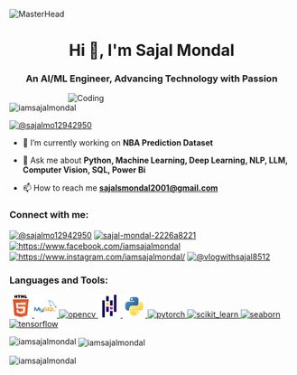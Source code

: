 ![MasterHead](https://static.wixstatic.com/media/3eee0b_8b6780c6bd8245ecafdbe55d8db7e2df~mv2.gif)
<h1 align="center">Hi 👋, I'm Sajal Mondal</h1>
<h3 align="center">An AI/ML Engineer, Advancing Technology with Passion</h3>
<img align='right' alt="Coding" width="400" src="https://static.wixstatic.com/media/3eee0b_4c0b4d2c5e9d4c5f84473048443b358b~mv2.gif">

<p align="left"> <img src="https://komarev.com/ghpvc/?username=iamsajalmondal&label=Profile%20views&color=0e75b6&style=flat" alt="iamsajalmondal" /> </p>

<p align="left"> <a href="https://twitter.com/@sajalmo12942950" target="blank"><img src="https://img.shields.io/twitter/follow/@sajalmo12942950?logo=twitter&style=for-the-badge" alt="@sajalmo12942950" /></a> </p>

- 🔭 I’m currently working on **NBA Prediction Dataset**

- 💬 Ask me about **Python, Machine Learning, Deep Learning, NLP, LLM, Computer Vision, SQL, Power Bi**

- 📫 How to reach me **sajalsmondal2001@gmail.com**

<h3 align="left">Connect with me:</h3>
<p align="left">
<a href="https://twitter.com/@sajalmo12942950" target="blank"><img align="center" src="https://raw.githubusercontent.com/rahuldkjain/github-profile-readme-generator/master/src/images/icons/Social/twitter.svg" alt="@sajalmo12942950" height="30" width="40" /></a>
<a href="https://linkedin.com/in/sajal-mondal-2226a8221" target="blank"><img align="center" src="https://raw.githubusercontent.com/rahuldkjain/github-profile-readme-generator/master/src/images/icons/Social/linked-in-alt.svg" alt="sajal-mondal-2226a8221" height="30" width="40" /></a>
<a href="https://www.facebook.com/iamsajalmondal" target="blank"><img align="center" src="https://raw.githubusercontent.com/rahuldkjain/github-profile-readme-generator/master/src/images/icons/Social/facebook.svg" alt="https://www.facebook.com/iamsajalmondal" height="30" width="40" /></a>
<a href="https://www.instagram.com/iamsajalmondal/" target="blank"><img align="center" src="https://raw.githubusercontent.com/rahuldkjain/github-profile-readme-generator/master/src/images/icons/Social/instagram.svg" alt="https://www.instagram.com/iamsajalmondal/" height="30" width="40" /></a>
<a href="https://www.youtube.com/channel/UCaN_fqhjfd8_SJOlXV4s2kg" target="_blank">
  <img align="center" src="https://raw.githubusercontent.com/rahuldkjain/github-profile-readme-generator/master/src/images/icons/Social/youtube.svg" alt="@vlogwithsajal8512" height="30" width="40" />
</a>

</p>

<h3 align="left">Languages and Tools:</h3>
<p align="left"> <a href="https://www.w3.org/html/" target="_blank" rel="noreferrer"> <img src="https://raw.githubusercontent.com/devicons/devicon/master/icons/html5/html5-original-wordmark.svg" alt="html5" width="40" height="40"/> </a> <a href="https://www.mysql.com/" target="_blank" rel="noreferrer"> <img src="https://raw.githubusercontent.com/devicons/devicon/master/icons/mysql/mysql-original-wordmark.svg" alt="mysql" width="40" height="40"/> </a> <a href="https://opencv.org/" target="_blank" rel="noreferrer"> <img src="https://www.vectorlogo.zone/logos/opencv/opencv-icon.svg" alt="opencv" width="40" height="40"/> </a> <a href="https://pandas.pydata.org/" target="_blank" rel="noreferrer"> <img src="https://raw.githubusercontent.com/devicons/devicon/2ae2a900d2f041da66e950e4d48052658d850630/icons/pandas/pandas-original.svg" alt="pandas" width="40" height="40"/> </a> <a href="https://www.python.org" target="_blank" rel="noreferrer"> <img src="https://raw.githubusercontent.com/devicons/devicon/master/icons/python/python-original.svg" alt="python" width="40" height="40"/> </a> <a href="https://pytorch.org/" target="_blank" rel="noreferrer"> <img src="https://www.vectorlogo.zone/logos/pytorch/pytorch-icon.svg" alt="pytorch" width="40" height="40"/> </a> <a href="https://scikit-learn.org/" target="_blank" rel="noreferrer"> <img src="https://upload.wikimedia.org/wikipedia/commons/0/05/Scikit_learn_logo_small.svg" alt="scikit_learn" width="40" height="40"/> </a> <a href="https://seaborn.pydata.org/" target="_blank" rel="noreferrer"> <img src="https://seaborn.pydata.org/_images/logo-mark-lightbg.svg" alt="seaborn" width="40" height="40"/> </a> <a href="https://www.tensorflow.org" target="_blank" rel="noreferrer"> <img src="https://www.vectorlogo.zone/logos/tensorflow/tensorflow-icon.svg" alt="tensorflow" width="40" height="40"/> </a> </p>

<p><img align="left" src="https://github-readme-stats.vercel.app/api/top-langs/?username=iamsajalmondal&layout=compact" alt="iamsajalmondal" /></p>

<p>&nbsp;<img align="center" src="https://github-readme-stats.vercel.app/api?username=iamsajalmondal&show_icons=true" alt="iamsajalmondal" /></p>

<p><img align="center" src="https://github-readme-streak-stats.herokuapp.com/?user=iamsajalmondal&" alt="iamsajalmondal" /></p>

